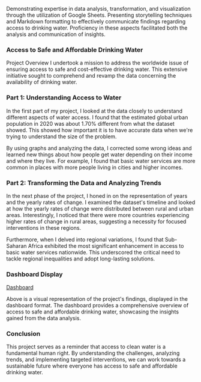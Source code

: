 Demonstrating expertise in data analysis, transformation, and visualization through the utilization of Google Sheets. Presenting storytelling techniques and Markdown formatting to effectively communicate findings regarding access to drinking water. Proficiency in these aspects facilitated both the analysis and communication of insights.

### Access to Safe and Affordable Drinking Water
Project Overview
I undertook a mission to address the worldwide issue of ensuring access to safe and cost-effective drinking water. This extensive initiative sought to comprehend and revamp the data concerning the availability of drinking water.

### Part 1: Understanding Access to Water
In the first part of my project, I looked at the data closely to understand different aspects of water access. I found that the estimated global urban population in 2020 was about 1.70% different from what the dataset showed. This showed how important it is to have accurate data when we're trying to understand the size of the problem.

By using graphs and analyzing the data, I corrected some wrong ideas and learned new things about how people get water depending on their income and where they live. For example, I found that basic water services are more common in places with more people living in cities and higher incomes.

### Part 2: Transforming the Data and Analyzing Trends
In the next phase of the project, I honed in on the representation of years and the yearly rates of change. I examined the dataset's timeline and looked at how the yearly rates of change were distributed between rural and urban areas. Interestingly, I noticed that there were more countries experiencing higher rates of change in rural areas, suggesting a necessity for focused interventions in these regions.

Furthermore, when I delved into regional variations, I found that Sub-Saharan Africa exhibited the most significant enhancement in access to basic water services nationwide. This underscored the critical need to tackle regional inequalities and adopt long-lasting solutions.

### Dashboard Display
[Dashboard](![image](https://github.com/NelisiweBezana/Preparing-data-with-Googlesheets-Excel/assets/140618126/32b793f0-eef2-4a1a-9501-756b896a5f5f)
)

Above is a visual representation of the project's findings, displayed in the dashboard format. The dashboard provides a comprehensive overview of access to safe and affordable drinking water, showcasing the insights gained from the data analysis.

### Conclusion
This project serves as a reminder that access to clean water is a fundamental human right. By understanding the challenges, analyzing trends, and implementing targeted interventions, we can work towards a sustainable future where everyone has access to safe and affordable drinking water.
